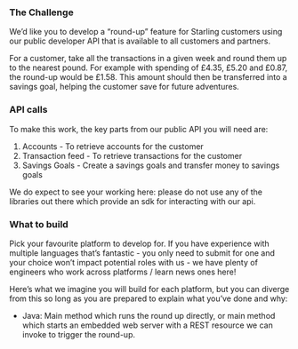 ### The Challenge
We’d like you to develop a “round-up” feature for Starling customers using our public
developer API that is available to all customers and partners.

For a customer, take all the transactions in a given week and round them up to the nearest
pound. For example with spending of £4.35, £5.20 and £0.87, the round-up would be £1.58.
This amount should then be transferred into a savings goal, helping the customer save for
future adventures.

### API calls
To make this work, the key parts from our public API you will need are:
1. Accounts - To retrieve accounts for the customer
2. Transaction feed - To retrieve transactions for the customer
3. Savings Goals - Create a savings goals and transfer money to savings goals
   
We do expect to see your working here: please do not use any of the libraries out there
which provide an sdk for interacting with our api.
   
### What to build
Pick your favourite platform to develop for. If you have experience with multiple languages
that’s fantastic - you only need to submit for one and your choice won’t impact potential
roles with us - we have plenty of engineers who work across platforms / learn news ones
here!

Here’s what we imagine you will build for each platform, but you can diverge from this so
long as you are prepared to explain what you’ve done and why:

- Java: Main method which runs the round up directly, or main method which starts an
embedded web server with a REST resource we can invoke to trigger the round-up.